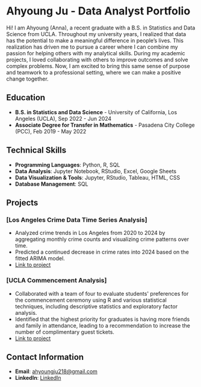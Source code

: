 # **Ahyoung Ju - Data Analyst Portfolio**

Hi! I am Ahyoung (Anna), a recent graduate with a B.S. in Statistics and Data Science from UCLA. Throughout my university years, I realized that data has the potential to make a meaningful difference in people’s lives. This realization has driven me to pursue a career where I can combine my passion for helping others with my analytical skills. During my academic projects, I loved collaborating with others to improve outcomes and solve complex problems. Now, I am excited to bring this same sense of purpose and teamwork to a professional setting, where we can make a positive change together.

## Education 
- **B.S. in Statistics and Data Science** - University of California, Los Angeles (UCLA), Sep 2022 - Jun 2024
- **Associate Degree for Transfer in Mathematics** - Pasadena City College (PCC), Feb 2019 - May 2022

## Technical Skills
- **Programming Languages**: Python, R, SQL
- **Data Analysis**: Jupyter Notebook, RStudio, Excel, Google Sheets
- **Data Visualization & Tools**: Jupyter, RStudio, Tableau, HTML, CSS
- **Database Management**: SQL

## Projects

### [Los Angeles Crime Data Time Series Analysis]
 * Analyzed crime trends in Los Angeles from 2020 to 2024 by aggregating monthly crime counts and visualizing crime patterns over time.
 * Predicted a continued decrease in crime rates into 2024 based on the fitted ARIMA model.
 * [Link to project](https://github.com/Ahyoung218/Projects/blob/main/Los%20Angeles%20Crime%20Trends%20Analysis/LA%20Crimes%20Analysis.Rmd)

### [UCLA Commencement Analysis]
- Collaborated with a team of four to evaluate students' preferences for the commencement ceremony using R and various statistical techniques, including descriptive statistics and exploratory factor analysis.
- Identified that the highest priority for graduates is having more friends and family in attendance, leading to a recommendation to increase the number of complimentary guest tickets.
- [Link to project](https://github.com/Ahyoung218/Projects/blob/main/UCLA%20Commencement%20Analysis/UCLA%20Commencement%20Analysis.Rmd)

## Contact Information  
- **Email**: ahyoungju218@gmail.com
- **LinkedIn**: [LinkedIn](https://www.linkedin.com/in/annahyoung-ju)
